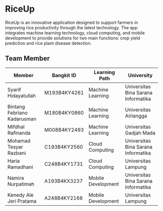 # RiceUp
RiceUp is an innovative application designed to support farmers in improving rice productivity through the latest technology. The app integrates machine learning technology, cloud computing, and mobile development to provide solutions for two main functions: crop yield prediction and rice plant disease detection.


## Team Member

| Member                        | Bangkit ID   | Learning Path      | University                          |
|-------------------------------|--------------|--------------------|-------------------------------------|
| Syarif Hidayatullah           | M193B4KY4261 | Machine Learning   | Universitas Bina Sarana Informatika |
| Bintang Febriano Kadarusman   | M180B4KY0860 | Machine Learning   | Universitas Airlangga               |
| Mifdhal Rafinanda             | M008B4KY2493 | Machine Learning   | Universitas Gadjah Mada             |
| Mohamad Tesyar Razbani        | C193B4KY2560 | Cloud Computing    | Universitas Bina Sarana Informatika |
| Haria Ramadhani               | C248B4KY1731 | Cloud Computing    | Universitas Lampung                 |
| Namira Nurpatimah             | A193B4KX3237 | Mobile Development | Universitas Bina Sarana Informatika |
| Kenedy Ale Jeri Pratama       | A248B4KY2168 | Mobile Development | Universitas Lampung                 |
